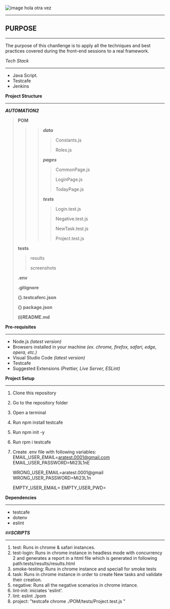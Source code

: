 ![image](https://user-images.githubusercontent.com/91338126/138530868-b765f021-aa84-4f7f-8c71-32c807c35ef2.png)
hola otra vez

---

## **PURPOSE**

---

The purpose of this chanllenge is to apply all the techniques and best practices covered during the front-end sessions to a real framework.

_Tech Stack_

---

- Java Script.
- Testcafe
- Jenkins

**Project Structure**

---

**_AUTOMATION2_**

> **POM**
>
> > > **_data_**
> > >
> > > > Constants.js
> > > >
> > > > Roles.js
> > >
> > > **_pages_**
> > >
> > > > CommonPage.js
> > > >
> > > > LoginPage.js
> > > >
> > > > TodayPage.js
> > >
> > > **_tests_**
> > >
> > > > Login.test.js
> > > >
> > > > Negative.test.js
> > > >
> > > > NewTask.test.js
> > > >
> > > > Project.test.js
>
> **tests**
>
> > results
> >
> > screenshots
>
> **.env**
>
> **.gitignore**
>
> **{}.testcaferc.json**
>
> **{} package.json**
>
> **(i)README.md**

**Pre-requisites**

---

- Node.js _(latest version)_
- Browsers installed in your machine _(ex. chrome, firefox, safari, edge, opera, etc.)_
- Visual Studio Code _(latest version)_
- Testcafe
- Suggested Extensions _(Prettier, Live Server, ESLint)_

**Project Setup**

---

1. Clone this repository
2. Go to the repository folder
3. Open a terminal
4. Run npm install testcafe
5. Run npm init -y
6. Run rpm i testcafe
7. Create .env file with following variables:
   EMAIL_USER_EMAIL=aratest.0001@gmail.com
   EMAIL_USER_PASSWORD=Mi23L1nE

   WRONG_USER_EMAIL=aratest.0001@gmail
   WRONG_USER_PASSWORD=Mi23L1n

   EMPTY_USER_EMAIL=
   EMPTY_USER_PWD=

**Dependencies**

---

- testcafe
- dotenv
- eslint

##**_SCRIPTS_**

---

1. test: Runs in chrome & safari instances.
2. test-login: Runs in chrome instance in headless mode with concurrency 2 and generates a report in a html file which is generated in following path:tests/results/results.html
3. smoke-testing: Runs in chrome instance and speciall for smoke tests
4. task: Runs in chrome instance in order to create New tasks and validate their creation.
5. negative: Runs all the negative scenarios in chrome intance.
6. lint-init: iniciates 'eslint'.
7. lint: eslint ./pom
8. project: "testcafe chrome ./POM/tests/Project.test.js "
